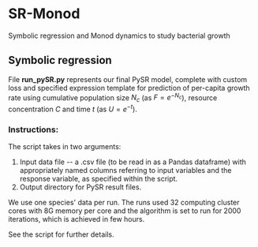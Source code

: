 # SR-Monod
Symbolic regression and Monod dynamics to study bacterial growth

## Symbolic regression
File **run_pySR.py** represents our final PySR model, complete with custom loss and specified expression template for prediction of per-capita growth rate using cumulative population size $N_c$ (as $F = e^{-N_c}$), resource concentration $C$ and time $t$ (as $U = e^{-t})$.

### Instructions:

The script takes in two arguments:

1. Input data file -- a .csv file (to be read in as a Pandas dataframe) with appropriately named columns referring to input variables and the response variable, as specified within the script.
2. Output directory for PySR result files.

We use one species' data per run. The runs used 32 computing cluster cores with 8G memory per core and the algorithm is set to run for 2000 iterations, which is achieved in few hours.

See the script for further details.
